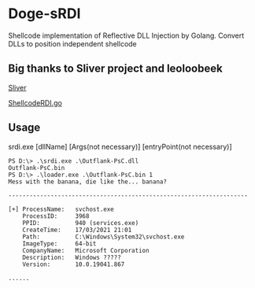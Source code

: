 # Doge-sRDI
Shellcode implementation of Reflective DLL Injection by Golang. Convert DLLs to position independent shellcode

## Big thanks to Sliver project and leoloobeek
[Sliver](https://github.com/BishopFox/sliver)

[ShellcodeRDI.go](https://gist.github.com/leoloobeek/c726719d25d7e7953d4121bd93dd2ed3)

## Usage
srdi.exe [dllName] [Args(not necessary)] [entryPoint(not necessary)]
```
PS D:\> .\srdi.exe .\Outflank-PsC.dll
Outflank-PsC.bin
PS D:\> .\loader.exe .\Outflank-PsC.bin 1
Mess with the banana, die like the... banana?

--------------------------------------------------------------------

[+] ProcessName:   svchost.exe
    ProcessID:     3968
    PPID:          940 (services.exe)
    CreateTime:    17/03/2021 21:01
    Path:          C:\Windows\System32\svchost.exe
    ImageType:     64-bit
    CompanyName:   Microsoft Corporation
    Description:   Windows ?????
    Version:       10.0.19041.867

......
```
